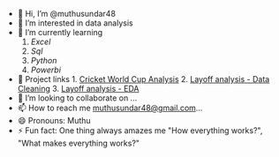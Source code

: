 - 👋 Hi, I’m @muthusundar48
- 👀 I’m interested in data analysis
- 🌱 I’m currently learning
  1. *Excel*
  2. *Sql*
  3. *Python*
  4. *Powerbi*
- 📌 Project links 1. [Cricket World Cup Analysis](https://github.com/muthusundar48/cwc-2023-sql-muthusundar/blob/main/README.md) 2. [Layoff analysis - Data Cleaning](https://github.com/muthusundar48/Layoffs-in-jobs-analysis---data-cleaning/blob/main/README.md) 3. [Layoff analysis - EDA](https://github.com/muthusundar48/Layoffs-in-jobs-analysis---EDA/blob/main/queries_eda.md)
- 💞️ I’m looking to collaborate on ...
- 📫 How to reach me muthusundar48@gmail.com...
- 😄 Pronouns: Muthu
- ⚡ Fun fact: One thing always amazes me "How everything works?", "What makes everything works?"

<!---
muthusundar48/muthusundar48 is a ✨ special ✨ repository because its `README.md` (this file) appears on your GitHub profile.
You can click the Preview link to take a look at your changes.
--->
